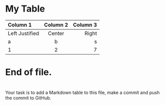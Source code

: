 # My Table

| Column 1 | Column 2 | Column 3 |
| :- | :-: | -: |
| Left Justified | Center | Right |
| a | b | s |
| 1 | 2 | 7 |

# End of file.
# </span>

#

Your task is to add a Markdown table to this file, make a commit and push the commit to GitHub.